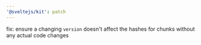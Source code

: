 ```yaml
---
'@sveltejs/kit': patch
---
```


fix: ensure a changing `version` doesn't affect the hashes for chunks without any actual code changes
